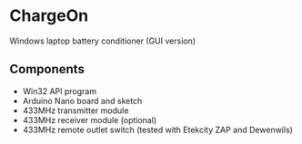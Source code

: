 # ChargeOn
Windows laptop battery conditioner (GUI version)

## Components
* Win32 API program
* Arduino Nano board and sketch
* 433MHz transmitter module
* 433MHz receiver module (optional)
* 433MHz remote outlet switch (tested with Etekcity ZAP and Dewenwils)
